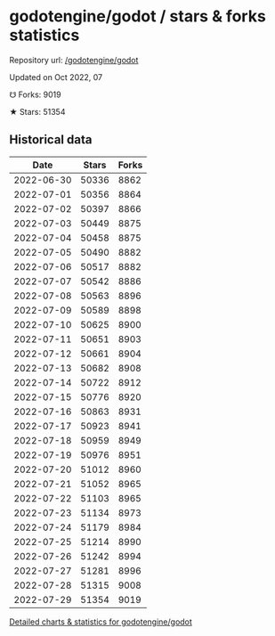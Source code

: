 # godotengine/godot / stars & forks statistics

Repository url: [/godotengine/godot](https://github.com/godotengine/godot)

Updated on Oct 2022, 07

☋ Forks: 9019

★ Stars: 51354

## Historical data
| Date | Stars | Forks |
|------|-------|-------|
| 2022-06-30 | 50336 | 8862 | 
| 2022-07-01 | 50356 | 8864 | 
| 2022-07-02 | 50397 | 8866 | 
| 2022-07-03 | 50449 | 8875 | 
| 2022-07-04 | 50458 | 8875 | 
| 2022-07-05 | 50490 | 8882 | 
| 2022-07-06 | 50517 | 8882 | 
| 2022-07-07 | 50542 | 8886 | 
| 2022-07-08 | 50563 | 8896 | 
| 2022-07-09 | 50589 | 8898 | 
| 2022-07-10 | 50625 | 8900 | 
| 2022-07-11 | 50651 | 8903 | 
| 2022-07-12 | 50661 | 8904 | 
| 2022-07-13 | 50682 | 8908 | 
| 2022-07-14 | 50722 | 8912 | 
| 2022-07-15 | 50776 | 8920 | 
| 2022-07-16 | 50863 | 8931 | 
| 2022-07-17 | 50923 | 8941 | 
| 2022-07-18 | 50959 | 8949 | 
| 2022-07-19 | 50976 | 8951 | 
| 2022-07-20 | 51012 | 8960 | 
| 2022-07-21 | 51052 | 8965 | 
| 2022-07-22 | 51103 | 8965 | 
| 2022-07-23 | 51134 | 8973 | 
| 2022-07-24 | 51179 | 8984 | 
| 2022-07-25 | 51214 | 8990 | 
| 2022-07-26 | 51242 | 8994 | 
| 2022-07-27 | 51281 | 8996 | 
| 2022-07-28 | 51315 | 9008 | 
| 2022-07-29 | 51354 | 9019 | 


[Detailed charts & statistics for godotengine/godot](https://reviewgithub.com/rep/godotengine/godot)
